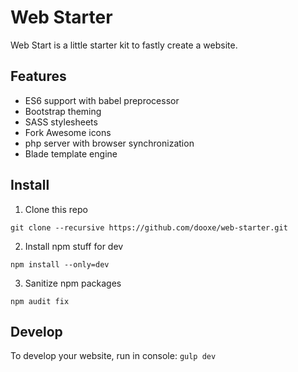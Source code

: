# Web Starter

Web Start is a little starter kit to fastly create a website.

## Features
- ES6 support with babel preprocessor
- Bootstrap theming
- SASS stylesheets
- Fork Awesome icons
- php server with browser synchronization
- Blade template engine

## Install

1. Clone this repo

`git clone --recursive https://github.com/dooxe/web-starter.git`

2. Install npm stuff for dev

`npm install --only=dev`

3. Sanitize npm packages 

`npm audit fix`


## Develop 

To develop your website, run in console:
`gulp dev`


